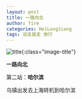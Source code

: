 ```yaml
---
layout: post
title: 一路向北
author: fire
categories: HeiLongJiang 
tags: 说走就走 旅行
---
```


![title](https://image.sideproject.cn/titlex/titlex_074.jpg){:class="image-title"}

**一路向北**

第二站：**哈尔滨**

乌镇出发去上海转机到哈尔滨

